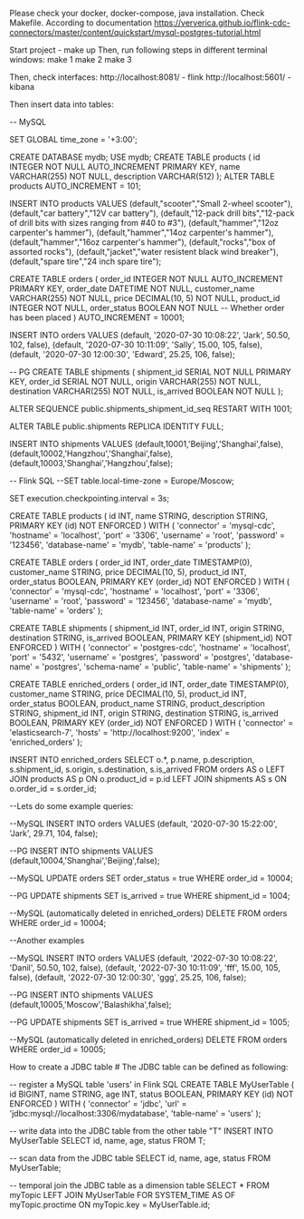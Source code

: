 

Please check your docker, docker-compose, java installation.
Check Makefile. 
According to documentation https://ververica.github.io/flink-cdc-connectors/master/content/quickstart/mysql-postgres-tutorial.html

Start project - make up
Then, run following steps in different terminal windows:
make 1
make 2 
make 3

Then, check interfaces:
http://localhost:8081/ - flink
http://localhost:5601/ - kibana


Then insert data into tables:

-- MySQL

SET GLOBAL time_zone = '+3:00';


CREATE DATABASE mydb;
USE mydb;
CREATE TABLE products (
  id INTEGER NOT NULL AUTO_INCREMENT PRIMARY KEY,
  name VARCHAR(255) NOT NULL,
  description VARCHAR(512)
); ALTER TABLE products AUTO_INCREMENT = 101;

INSERT INTO products
VALUES (default,"scooter","Small 2-wheel scooter"),
       (default,"car battery","12V car battery"),
       (default,"12-pack drill bits","12-pack of drill bits with sizes ranging from #40 to #3"),
       (default,"hammer","12oz carpenter's hammer"),
       (default,"hammer","14oz carpenter's hammer"),
       (default,"hammer","16oz carpenter's hammer"),
       (default,"rocks","box of assorted rocks"),
       (default,"jacket","water resistent black wind breaker"),
       (default,"spare tire","24 inch spare tire");

CREATE TABLE orders (
  order_id INTEGER NOT NULL AUTO_INCREMENT PRIMARY KEY,
  order_date DATETIME NOT NULL,
  customer_name VARCHAR(255) NOT NULL,
  price DECIMAL(10, 5) NOT NULL,
  product_id INTEGER NOT NULL,
  order_status BOOLEAN NOT NULL -- Whether order has been placed
) AUTO_INCREMENT = 10001;

INSERT INTO orders
VALUES (default, '2020-07-30 10:08:22', 'Jark', 50.50, 102, false),
       (default, '2020-07-30 10:11:09', 'Sally', 15.00, 105, false),
       (default, '2020-07-30 12:00:30', 'Edward', 25.25, 106, false);




-- PG
CREATE TABLE shipments (
  shipment_id SERIAL NOT NULL PRIMARY KEY,
  order_id SERIAL NOT NULL,
  origin VARCHAR(255) NOT NULL,
  destination VARCHAR(255) NOT NULL,
  is_arrived BOOLEAN NOT NULL
);

ALTER SEQUENCE public.shipments_shipment_id_seq RESTART WITH 1001;


ALTER TABLE public.shipments REPLICA IDENTITY FULL;


INSERT INTO shipments
VALUES (default,10001,'Beijing','Shanghai',false), (default,10002,'Hangzhou','Shanghai',false), (default,10003,'Shanghai','Hangzhou',false);



-- Flink SQL
--SET table.local-time-zone = Europe/Moscow;

SET execution.checkpointing.interval = 3s;


CREATE TABLE products (
    id INT,
    name STRING,
    description STRING,
    PRIMARY KEY (id) NOT ENFORCED
  ) WITH (
    'connector' = 'mysql-cdc',
    'hostname' = 'localhost',
    'port' = '3306',
    'username' = 'root',
    'password' = '123456',
    'database-name' = 'mydb',
    'table-name' = 'products'
  );


CREATE TABLE orders (
   order_id INT,
   order_date TIMESTAMP(0),
   customer_name STRING,
   price DECIMAL(10, 5),
   product_id INT,
   order_status BOOLEAN,
   PRIMARY KEY (order_id) NOT ENFORCED
 ) WITH (
   'connector' = 'mysql-cdc',
   'hostname' = 'localhost',
   'port' = '3306',
   'username' = 'root',
   'password' = '123456',
   'database-name' = 'mydb',
   'table-name' = 'orders'
 );


CREATE TABLE shipments (
   shipment_id INT,
   order_id INT,
   origin STRING,
   destination STRING,
   is_arrived BOOLEAN,
   PRIMARY KEY (shipment_id) NOT ENFORCED
 ) WITH (
   'connector' = 'postgres-cdc',
   'hostname' = 'localhost',
   'port' = '5432',
   'username' = 'postgres',
   'password' = 'postgres',
   'database-name' = 'postgres',
   'schema-name' = 'public',
   'table-name' = 'shipments'
 );


 CREATE TABLE enriched_orders (
    order_id INT,
    order_date TIMESTAMP(0),
    customer_name STRING,
    price DECIMAL(10, 5),
    product_id INT,
    order_status BOOLEAN,
    product_name STRING,
    product_description STRING,
    shipment_id INT,
    origin STRING,
    destination STRING,
    is_arrived BOOLEAN,
    PRIMARY KEY (order_id) NOT ENFORCED
  ) WITH (
      'connector' = 'elasticsearch-7',
      'hosts' = 'http://localhost:9200',
      'index' = 'enriched_orders'
  );



INSERT INTO enriched_orders
 SELECT o.*, p.name, p.description, s.shipment_id, s.origin, s.destination, s.is_arrived
 FROM orders AS o
 LEFT JOIN products AS p ON o.product_id = p.id
 LEFT JOIN shipments AS s ON o.order_id = s.order_id;
 
 
 --Lets do some example queries:

--MySQL
INSERT INTO orders
VALUES (default, '2020-07-30 15:22:00', 'Jark', 29.71, 104, false);

--PG
INSERT INTO shipments
VALUES (default,10004,'Shanghai','Beijing',false);

--MySQL
UPDATE orders SET order_status = true WHERE order_id = 10004;

--PG
UPDATE shipments SET is_arrived = true WHERE shipment_id = 1004;


--MySQL (automatically deleted in enriched_orders)
DELETE FROM orders WHERE order_id = 10004;


--Another examples

--MySQL
INSERT INTO orders
VALUES (default, '2022-07-30 10:08:22', 'Danil', 50.50, 102, false),
(default, '2022-07-30 10:11:09', 'fff', 15.00, 105, false),
(default, '2022-07-30 12:00:30', 'ggg', 25.25, 106, false);

--PG
INSERT INTO shipments
VALUES (default,10005,'Moscow','Balashikha',false);

--PG
UPDATE shipments SET is_arrived = true WHERE shipment_id = 1005;

--MySQL (automatically deleted in enriched_orders)
DELETE FROM orders WHERE order_id = 10005;















How to create a JDBC table #
The JDBC table can be defined as following:

-- register a MySQL table 'users' in Flink SQL
CREATE TABLE MyUserTable (
id BIGINT,
name STRING,
age INT,
status BOOLEAN,
PRIMARY KEY (id) NOT ENFORCED
) WITH (
'connector' = 'jdbc',
'url' = 'jdbc:mysql://localhost:3306/mydatabase',
'table-name' = 'users'
);

-- write data into the JDBC table from the other table "T"
INSERT INTO MyUserTable
SELECT id, name, age, status FROM T;

-- scan data from the JDBC table
SELECT id, name, age, status FROM MyUserTable;

-- temporal join the JDBC table as a dimension table
SELECT * FROM myTopic
LEFT JOIN MyUserTable FOR SYSTEM_TIME AS OF myTopic.proctime
ON myTopic.key = MyUserTable.id;
